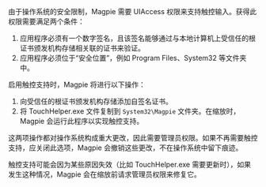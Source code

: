 由于操作系统的安全限制，Magpie 需要 UIAccess 权限来支持触控输入。获得此权限需要满足两个条件：

1. 应用程序必须有一个数字签名，且该签名能够通过与本地计算机上受信任的根证书颁发机构存储相关联的证书来验证。
2. 应用程序必须位于“安全位置”，例如 Program Files、System32 等文件夹中。

启用触控支持时，Magpie 将进行以下操作：

1. 向受信任的根证书颁发机构存储添加自签名证书。
2. 将 TouchHelper.exe 文件复制到 `System32\Magpie` 文件夹。在缩放时，Magpie 会运行此程序以实现触控支持。

这两项操作都对操作系统构成重大更改，因此需要管理员权限。如果不再需要触控支持，应关闭此选项，Magpie 会撤销这些更改，不在操作系统中留下痕迹。

触控支持可能会因为某些原因失效（比如 TouchHelper.exe 需要更新时），如果发生这种情况，Magpie 会在缩放前请求管理员权限来修复它。
